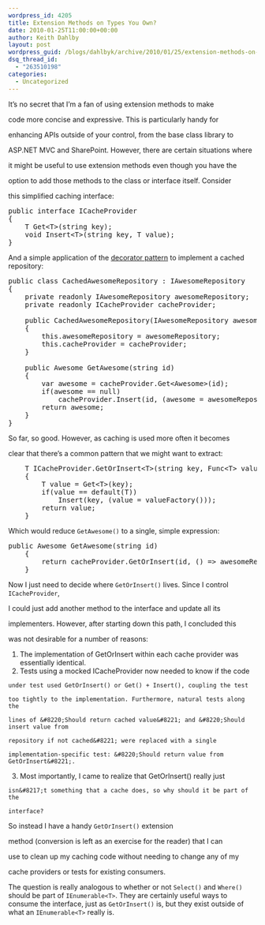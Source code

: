 ```yaml
---
wordpress_id: 4205
title: Extension Methods on Types You Own?
date: 2010-01-25T11:00:00+00:00
author: Keith Dahlby
layout: post
wordpress_guid: /blogs/dahlbyk/archive/2010/01/25/extension-methods-on-types-you-own.aspx
dsq_thread_id:
  - "263510198"
categories:
  - Uncategorized
---
```

It&#8217;s no secret that I&#8217;m a fan of using extension methods to make
  
code more concise and expressive. This is particularly handy for
  
enhancing APIs outside of your control, from the base class library to
  
ASP.NET MVC and SharePoint. However, there are certain situations where
  
it might be useful to use extension methods even though you have the
  
option to add those methods to the class or interface itself. Consider
  
this simplified caching interface:

<pre>public interface ICacheProvider<br />{<br />    T Get&lt;T&gt;(string key);<br />    void Insert&lt;T&gt;(string key, T value);<br />}<br /></pre>

And a simple application of the [decorator pattern](http://en.wikipedia.org/wiki/Decorator_pattern "Decorator pattern - Wikipedia") to implement a cached repository:

<pre>public class CachedAwesomeRepository : IAwesomeRepository<br />{<br />    private readonly IAwesomeRepository awesomeRepository;<br />    private readonly ICacheProvider cacheProvider;<br /><br />    public CachedAwesomeRepository(IAwesomeRepository awesomeRepository, ICacheProvider cacheProvider)<br />    {<br />        this.awesomeRepository = awesomeRepository;<br />        this.cacheProvider = cacheProvider;<br />    }<br /><br />    public Awesome GetAwesome(string id)<br />    {<br />        var awesome = cacheProvider.Get&lt;Awesome&gt;(id);<br />        if(awesome == null)<br />            cacheProvider.Insert(id, (awesome = awesomeRepository.GetAwesome(id)));<br />        return awesome;<br />    }<br />}<br /></pre>

So far, so good. However, as caching is used more often it becomes
  
clear that there&#8217;s a common pattern that we might want to extract:

<pre>&nbsp;&nbsp;&nbsp; T ICacheProvider.GetOrInsert&lt;T&gt;(string key, Func&lt;T&gt; valueFactory)<br />    {<br />        T value = Get&lt;T&gt;(key);<br />        if(value == default(T))<br />            Insert(key, (value = valueFactory()));<br />        return value;<br />    }</pre>

Which would reduce `GetAwesome()` to a single, simple expression:

<pre>public Awesome GetAwesome(string id)<br />    {<br />        return cacheProvider.GetOrInsert(id, () =&gt; awesomeRepository.GetAwesome(id));<br />    }</pre>

Now I just need to decide where `GetOrInsert()` lives. Since I control `ICacheProvider`,
  
I could just add another method to the interface and update all its
  
implementers. However, after starting down this path, I concluded this
  
was not desirable for a number of reasons:

  1. The implementation of GetOrInsert within each cache provider was essentially identical.
  2. Tests using a mocked ICacheProvider now needed to know if the code
  
    under test used GetOrInsert() or Get() + Insert(), coupling the test
  
    too tightly to the implementation. Furthermore, natural tests along the
  
    lines of &#8220;Should return cached value&#8221; and &#8220;Should insert value from
  
    repository if not cached&#8221; were replaced with a single
  
    implementation-specific test: &#8220;Should return value from GetOrInsert&#8221;.
  3. Most importantly, I came to realize that GetOrInsert() really just
  
    isn&#8217;t something that a cache does, so why should it be part of the
  
    interface?

So instead I have a handy `GetOrInsert()` extension
  
method (conversion is left as an exercise for the reader) that I can
  
use to clean up my caching code without needing to change any of my
  
cache providers or tests for existing consumers.

The question is really analogous to whether or not `Select()` and `Where()` should be part of `IEnumerable<T>`. They are certainly useful ways to consume the interface, just as `GetOrInsert()` is, but they exist outside of what an `IEnumerable<T>` really is.